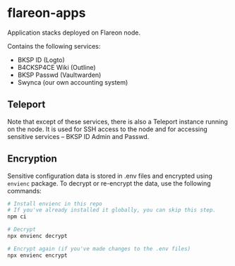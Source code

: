 # flareon-apps

Application stacks deployed on Flareon node.

Contains the following services:

- BKSP ID (Logto)
- B4CKSP4CE Wiki (Outline)
- BKSP Passwd (Vaultwarden)
- Swynca (our own accounting system)

## Teleport

Note that except of these services, there is also a Teleport instance running on the node.
It is used for SSH access to the node and for accessing sensitive services – BKSP ID Admin and Passwd.

## Encryption

Sensitive configuration data is stored in .env files and encrypted using `envienc` package.
To decrypt or re-encrypt the data, use the following commands:

```sh
# Install envienc in this repo
# If you've already installed it globally, you can skip this step.
npm ci

# Decrypt
npx envienc decrypt

# Encrypt again (if you've made changes to the .env files)
npx envienc encrypt

```
